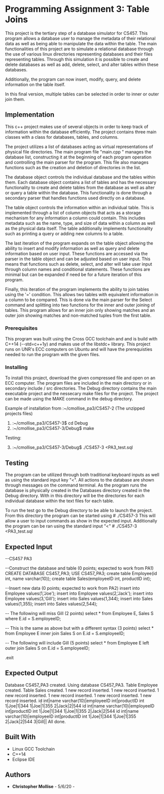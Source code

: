 # Programming Assignment 3: Table Joins

This project is the tertiary step of a database simulator for CS457. This program allows a database user to manage 
the metadata of their relational data as well as being able to manipulate the data within the table. The main 
functionalities of this project are to simulate a relational database through the use of various linux directories 
representing databases and their files representing tables. Through this simulation it is possible to create and 
delete databases as well as add, delete, select, and alter tables within these databases. 

Additionally, the program can now insert, modify, query, and delete information on the table itself.

In this final version, multiple tables can be selected in order to inner or outer join them. 

## Implementation

This c++ project makes use of several objects in order to keep track of information within the database efficiently.
The project contains three main classes with a class for databases, tables, and columns.

The project utilizes a list of databases acting as virtual representations of physical file directories. 
The main program file "main.cpp " manages the database list, constructing it at the beginning of each program 
operation and controlling the main parser for the program. This file also manages functions such as the creation 
and deletion of directories in the list.

The database object controls the individual database and the tables within them. Each database object contains a
list of tables and has the necessary functionality to create and delete tables from the database as well as alter
or query a table within the database. This functionality is done through a secondary parser that handles functions 
used directly on a database. 

The table object controls the information within an individual table. This is implemented through a list of column 
objects that acts as a storage mechanism for any information a column could contain. This includes metadata such as 
the name, type, and size of data within a column as well as the physical data itself.  The table additionally 
implements functionality such as printing a query or adding new columns to a table.

The last iteration of the program expands on the table object allowing the ability to insert and modify information as
well as query and delete information based on user input. These functions are accessed via the parser in the table 
object and can be adjusted based on user input. This means that functions such as delete, select, and alter will
take user input through column names and conditional statements. These functions are minimal but can be expanded if need
be for a future iteration of this program.

Finally, this iteration of the program implements the ability to join tables using the '=' condition. This allows two
tables with equivalent information in a column to be compared. This is done via the main parser for the Select command
and splitting into two functions for the inner and outer joining of tables. This program allows for an inner join only
showing matches and an outer join showing matches and non-matched tuples from the first table. 


### Prerequisites

This program was built using the Cross GCC toolchain and and is build with C++14 (--std=c++1y) and makes use of the 
libstdc+ library. This project runs on UNR's ECC computers on Ubuntu and will have the prerequisties needed to run 
the program with the given files. 

### Installing

To install this project, download the given compressed file and open on an ECC computer. The program files are 
included in the main directory or in secondary include / src directories. The Debug directory contains the main 
executable project and the nessecary make files for the project. The project can be made using the MAKE command in
the debug directory. 

Example of installation from :~/cmollise_pa3/CS457-2 (The unzipped projects files)

1. :~/cmollise_pa3/CS457-3$ cd Debug
2. :~/cmollise_pa3/CS457-3/Debug$ make

Testing:

3. :~/cmollise_pa3/CS457-3/Debug$ ./CS457-3 <PA3_test.sql



## Testing

The program can be utilized through both traditional keyboard inputs as well as using the standard input key "<". 
All actions to the database are shown through messages on the command terminal. As the program runs the database 
is physically created in the Databases directory created in the Debug directory. With in this directory will be the 
directories for each individual database within the text files for each table. 

To run the test go to the Debug directory to be able to launch the project. From this directory the program can 
be started using
	# ./CS457-3 <enter>
This will allow a user to input commands as show in the expected input. Additionally the program can be ran using 
the standard input "<"
	# ./CS457-3 <PA3_test.sql

## Expected Input

--CS457 PA3

--Construct the database and table (0 points; expected to work from PA1)
CREATE DATABASE CS457_PA3;
USE CS457_PA3;
create table Employee(id int, name varchar(10));
create table Sales(employeeID int, productID int);

--Insert new data (0 points; expected to work from PA2)
insert into Employee values(1,'Joe');
insert into Employee values(2,'Jack');
insert into Employee values(3,'Gill');
insert into Sales values(1,344);
insert into Sales values(1,355);
insert into Sales values(2,544);

-- The following will miss Gill (2 points)
select * 
from Employee E, Sales S 
where E.id = S.employeeID;

-- This is the same as above but with a different syntax (3 points)
select * 
from Employee E inner join Sales S 
on E.id = S.employeeID;

-- The following will include Gill (5 points)
select * 
from Employee E left outer join Sales S 
on E.id = S.employeeID;

.exit

## Expected Output

Database CS457_PA3 created.
Using database CS457_PA3.
Table Employee created.
Table Sales created.
1 new record inserted.
1 new record inserted.
1 new record inserted.
1 new record inserted.
1 new record inserted.
1 new record inserted.
id int|name varchar(10)|employeeID int|productID int
1|Joe|1|344
1|Joe|1|355
2|Jack|2|544
id int|name varchar(10)|employeeID int|productID int
1|Joe|1|344
1|Joe|1|355
2|Jack|2|544
id int|name varchar(10)|employeeID int|productID int
1|Joe|1|344
1|Joe|1|355
2|Jack|2|544
3|Gill||
All done.

## Built With

* Linux GCC Toolchain
* C++14
* Eclipse IDE


## Authors

* **Christopher Mollise** - 5/6/20 - 



